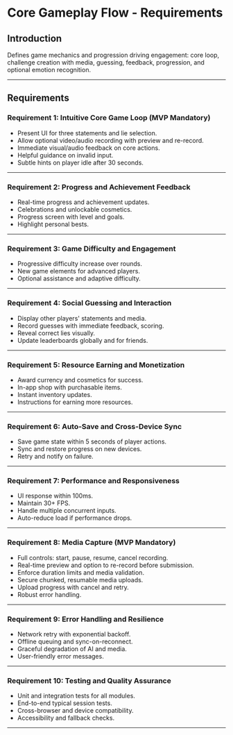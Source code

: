 # Core Gameplay Flow - Requirements

## Introduction

Defines game mechanics and progression driving engagement: core loop, challenge creation with media, guessing, feedback, progression, and optional emotion recognition.

***

## Requirements

### Requirement 1: Intuitive Core Game Loop (MVP Mandatory)

- Present UI for three statements and lie selection.
- Allow optional video/audio recording with preview and re-record.
- Immediate visual/audio feedback on core actions.
- Helpful guidance on invalid input.
- Subtle hints on player idle after 30 seconds.

***

### Requirement 2: Progress and Achievement Feedback

- Real-time progress and achievement updates.
- Celebrations and unlockable cosmetics.
- Progress screen with level and goals.
- Highlight personal bests.

***

### Requirement 3: Game Difficulty and Engagement

- Progressive difficulty increase over rounds.
- New game elements for advanced players.
- Optional assistance and adaptive difficulty.

***

### Requirement 4: Social Guessing and Interaction

- Display other players' statements and media.
- Record guesses with immediate feedback, scoring.
- Reveal correct lies visually.
- Update leaderboards globally and for friends.

***

### Requirement 5: Resource Earning and Monetization

- Award currency and cosmetics for success.
- In-app shop with purchasable items.
- Instant inventory updates.
- Instructions for earning more resources.

***

### Requirement 6: Auto-Save and Cross-Device Sync

- Save game state within 5 seconds of player actions.
- Sync and restore progress on new devices.
- Retry and notify on failure.

***

### Requirement 7: Performance and Responsiveness

- UI response within 100ms.
- Maintain 30+ FPS.
- Handle multiple concurrent inputs.
- Auto-reduce load if performance drops.

***

### Requirement 8: Media Capture (MVP Mandatory)

- Full controls: start, pause, resume, cancel recording.
- Real-time preview and option to re-record before submission.
- Enforce duration limits and media validation.
- Secure chunked, resumable media uploads.
- Upload progress with cancel and retry.
- Robust error handling.

***

### Requirement 9: Error Handling and Resilience

- Network retry with exponential backoff.
- Offline queuing and sync-on-reconnect.
- Graceful degradation of AI and media.
- User-friendly error messages.

***

### Requirement 10: Testing and Quality Assurance

- Unit and integration tests for all modules.
- End-to-end typical session tests.
- Cross-browser and device compatibility.
- Accessibility and fallback checks.

***